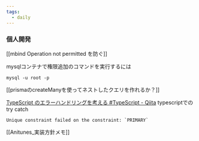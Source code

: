 ```yaml
---
tags:
  - daily
---
```

### 個人開発
[[mbind Operation not permitted を防ぐ]]

mysqlコンテナで権限追加のコマンドを実行するには
```
mysql -u root -p
```


[[prismaのcreateManyを使ってネストしたクエリを作れるか？]]

[TypeScript のエラーハンドリングを考える #TypeScript - Qiita](https://qiita.com/frozenbonito/items/e708dfb3ab7c1fd3824d)
typescriptでのtry catch

```
Unique constraint failed on the constraint: `PRIMARY`
```

[[Anitunes_実装方針メモ]]